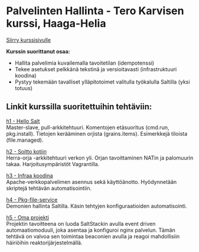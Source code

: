 # Palvelinten Hallinta - Tero Karvisen kurssi, Haaga-Helia

[Siirry kurssisivulle](https://terokarvinen.com/palvelinten-hallinta/)

**Kurssin suorittanut osaa:**

- Hallita palvelimia kuvailemalla tavoitetilan (idempotenssi)
- Tekee asetukset pelkkänä tekstinä ja versioitavasti (infrastruktuuri koodina)
- Pystyy tekemään tavalliset ylläpitotoimet valitulla työkalulla Saltilla (yksi totuus)

## Linkit kurssilla suoritettuihin tehtäviin:

[h1 - Hello Salt](https://github.com/HMJ3/linux-course/blob/main/assignments/h1.md)\
Master-slave, pull-arkkitehtuuri. Komentojen etäsuoritus (cmd.run, pkg.install). Tietojen kerääminen orjista (grains.items). Esimerkkejä tiloista (file.managed).

[h2 - Soitto kotiin](https://github.com/HMJ3/linux-course/blob/main/assignments/h2.md)\
Herra-orja -arkkitehtuuri verkon yli. Orjan tavoittaminen NATin ja palomuurin takaa. Harjoitusympäristöt Vagrantilla.

[h3 - Infraa koodina](https://github.com/HMJ3/linux-course/blob/main/assignments/h3.md)\
Apache-verkkopalvelimen asennus sekä käyttöänotto. Hyödynnetään skriptejä tehtävän automatisointiin.

[h4 - Pkg-file-service](https://github.com/HMJ3/linux-course/blob/main/assignments/h4.md)\
Demonien hallinta Saltilla. Käsin tehtyjen konfiguraatioiden automatisointi.

[h5 - Oma projekti](https://github.com/HMJ3/linux-course/blob/main/assignments/h5.md)\
Projektin tavoitteena on luoda SaltStackin avulla event driven automaatiomoduuli, joka asentaa ja konfiguroi nginx palvelun. Tämän tehtävä on valvoa sen toimintaa beaconien avulla ja reagoi mahdollisiin häiriöihin reaktorijärjestelmällä.
